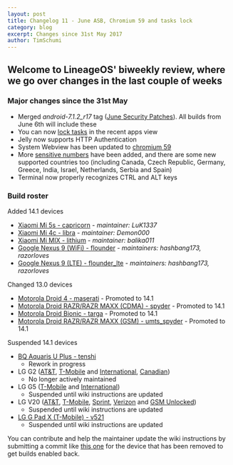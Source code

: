 ```yaml
---
layout: post
title: Changelog 11 - June ASB, Chromium 59 and tasks lock
category: blog
excerpt: Changes since 31st May 2017
author: TimSchumi
---
```


## Welcome to LineageOS' biweekly review, where we go over changes in the last couple of weeks

### Major changes since the 31st May

* Merged _android-7.1.2_r17_ tag ([June Security Patches](https://source.android.com/security/bulletin/2017-06-01)). All builds from June 6th will include these
* You can now [lock tasks](https://review.lineageos.org/#/q/topic:taskLock) in the recent apps view
* Jelly now supports HTTP Authentication
* System Webview has been updated to [chromium 59](https://review.lineageos.org/#/q/topic:chromium-59)
* More [sensitive numbers](https://www.lineageos.org/Changelog-10/) have been added, and there are some new supported countries too (including Canada, Czech Republic, Germany, Greece, India, Israel, Netherlands, Serbia and Spain)
* Terminal now properly recognizes CTRL and ALT keys

### Build roster

Added 14.1 devices

* [Xiaomi Mi 5s - capricorn](https://wiki.lineageos.org/devices/capricorn) - _maintainer: LuK1337_
* [Xiaomi Mi 4c - libra](https://wiki.lineageos.org/devices/libra) - _maintainer: Demon000_
* [Xiaomi Mi MIX - lithium](https://wiki.lineageos.org/devices/lithium) - _maintainer: balika011_
* [Google Nexus 9 (WiFi) - flounder](https://wiki.lineageos.org/devices/flounder) - _maintainers: hashbang173, razorloves_
* [Google Nexus 9 (LTE) - flounder_lte](https://wiki.lineageos.org/devices/flounder_lte) - _maintainers: hashbang173, razorloves_

Changed 13.0 devices
* [Motorola Droid 4 - maserati](https://wiki.lineageos.org/devices/maserati) - Promoted to 14.1
* [Motorola Droid RAZR/RAZR MAXX (CDMA) - spyder](https://wiki.lineageos.org/devices/spyder) - Promoted to 14.1
* [Motorola Droid Bionic - targa](https://wiki.lineageos.org/devices/targa) - Promoted to 14.1
* [Motorola Droid RAZR/RAZR MAXX (GSM) - umts_spyder](https://wiki.lineageos.org/devices/umts_spyder) - Promoted to 14.1

Suspended 14.1 devices

* [BQ Aquaris U Plus - tenshi](https://wiki.lineageos.org/devices/tenshi) 
  * Rework in progress
* LG G2 ([AT&T](https://wiki.lineageos.org/devices/d800), [T-Mobile](https://wiki.lineageos.org/devices/d801) and [International](https://wiki.lineageos.org/devices/d802), [Canadian](https://wiki.lineageos.org/devices/d803))
  * No longer actively maintained
* LG G5 ([T-Mobile](https://wiki.lineageos.org/devices/h830) and [International](https://wiki.lineageos.org/devices/h850))
  * Suspended until wiki instructions are updated
* LG V20 ([AT&T](https://wiki.lineageos.org/devices/d910), [T-Mobile](https://wiki.lineageos.org/devices/d918), [Sprint](https://wiki.lineageos.org/devices/ls997), [Verizon](https://wiki.lineageos.org/devices/vs995) and [GSM Unlocked](https://wiki.lineageos.org/devices/us996))
  * Suspended until wiki instructions are updated
* [LG G Pad X (T-Mobile) - v521](https://wiki.lineageos.org/devices/v521)
  * Suspended until wiki instructions are updated

You can contribute and help the maintainer update the wiki instructions by submitting a commit like [this one](https://review.lineageos.org/#/c/175965/) for the device that has been removed to get builds enabled back.